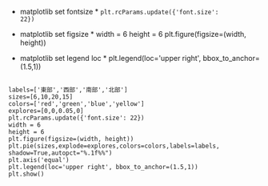 * matplotlib set fontsize *
<code>plt.rcParams.update({'font.size': 22})</code>

* matplotlib set figsize *
width = 6
height = 6
plt.figure(figsize=(width, height))

* matplotlib set legend loc *
plt.legend(loc='upper right', bbox_to_anchor=(1.5,1))
<code>
labels=['東部','西部','南部','北部']
sizes=[6,10,20,15]
colors=['red','green','blue','yellow']
explores=[0,0,0.05,0]
plt.rcParams.update({'font.size': 22})
width = 6
height = 6
plt.figure(figsize=(width, height))
plt.pie(sizes,explode=explores,colors=colors,labels=labels, shadow=True,autopct="%.1f%%")
plt.axis('equal')
plt.legend(loc='upper right', bbox_to_anchor=(1.5,1))
plt.show()
</code>
